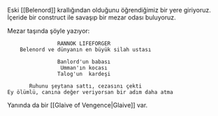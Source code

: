 Eski [[Belenord]] krallığından olduğunu öğrendiğimiz bir yere giriyoruz. İçeride bir construct ile savaşıp bir mezar odası buluyoruz.  
  
Mezar taşında şöyle yazıyor:  
  
```  
                RANNOK LIFEFORGER  
    Belenord ve dünyanın en büyük silah ustası  
  
                Banlord'un babası  
                 Umman'ın kocası  
                Talog'un  kardeşi  
  
       Ruhunu şeytana sattı, cezasını çekti  
Ey ölümlü, canına değer veriyorsan bir adım daha atma  
```   
  
Yanında da bir [[Glaive of Vengence|Glaive]] var.